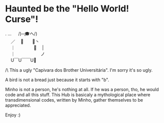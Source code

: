 # Haunted be the "Hello World! Curse"!

.    ...   　  /)─🎓ヘ/) <br>
 　 ／     　🌟　　🌟丶<br>
　 ｜　　     　　🐽 　|<br>
　 ｜　 　  　　　       ノ<br>
　 U￣U￣￣U📝 <br>

/\ This a ugly "Capivara dos Brother Universitária". I'm sorry it's so ugly.

A bird is not a bread just because it starts with "b".

Minho is not a person, he's nothing at all.
If he was a person, tho, he would code and all this stuff.
This Hub is basicaly a mythological place where transdimensional codes, written by Minho, gather themselves to be appreciated.

Enjoy :)

